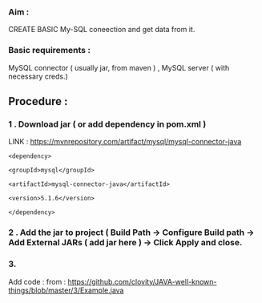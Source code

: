 ### Aim : 
CREATE BASIC My-SQL coneection and get data from it.

### Basic requirements : 
MySQL connector ( usually jar, from maven ) , MySQL server ( with necessary creds.)  


## Procedure : 
### 1 . Download jar ( or add dependency in pom.xml )

LINK  : https://mvnrepository.com/artifact/mysql/mysql-connector-java 

    <dependency>

    <groupId>mysql</groupId>
    
    <artifactId>mysql-connector-java</artifactId>
    
    <version>5.1.6</version>
    
    </dependency>
    
 ### 2 . Add the jar to project ( Build Path -> Configure Build path -> Add External JARs ( add jar here ) -> Click Apply and close.
 
 
 ### 3.
 
 Add code : from :  https://github.com/clovity/JAVA-well-known-things/blob/master/3/Example.java
 


